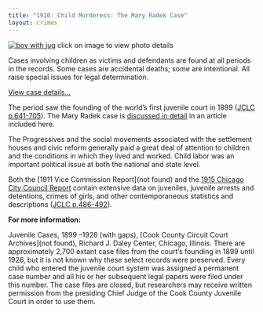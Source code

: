 ```yaml
---
title: "1910: Child Murderess: The Mary Radek Case"
layout: crimes
---
```


[![boy with jug](/img/crimes/radek/30.jpg)](/historical/timeline/1910/30/)
click on image to view photo details

Cases involving children as victims and defendants are found at all periods in the records. Some cases are accidental deaths; some are intentional. All raise special issues for legal determination.

[View case details...](/database/2093/)

The period saw the founding of the world’s first juvenile court in 1899 ([JCLC p.641-705](/docs_fk/homicide/jclc641-705.pdf)).  The Mary Radek case is [discussed in detail](/docs_fk/homicide/jclc654-656.pdf) in an article included here.

The Progressives and the social movements associated with the settlement houses and civic reform generally paid a great deal of attention to children and the conditions in which they lived and worked. Child labor was an important political issue at both the national and state level.

Both the [1911 Vice Commission Report](not found) and the [1915 Chicago City Council Report](/pubs/ccreport/) contain extensive data on juveniles, juvenile arrests and detentions, crimes of girls, and other contemporaneous statistics and descriptions ([JCLC p.486-492](/docs_fk/homicide/jclc486-492.pdf)).

**For more information:**

   Juvenile Cases, 1899 –1926 (with gaps), [Cook County Circuit Court Archives](not found), Richard J. Daley Center, Chicago, Illinois. There are approximately 2,700 extant case files from the court’s founding in 1899 until 1926, but it is not known why these select records were preserved.  Every child who entered the juvenile court system was assigned a permanent case number and all his or her subsequent legal papers were filed under this number.  The case files are closed, but researchers may receive written permission from the presiding Chief Judge of the Cook County Juvenile Court in order to use them.
